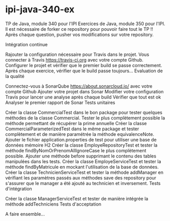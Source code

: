 # ipi-java-340-ex
TP de Java, module 340 pour l'IPI
Exercices de Java, module 350 pour l'IPI. Il est nécessaire de forker ce repository pour pouvoir faire tout le TP !! Après chaque question, pusher vos modifications sur votre repository.

Intégration continue

Rajouter la configuration nécessaire pour Travis dans le projet.
Vous connecter à Travis https://travis-ci.org avec votre compte Github.
Configurer le projet et vérifier que le premier build se passe correctement. Après chaque exercice, vérifier que le build passe toujours...
Evaluation de la qualité

Connectez-vous à SonarQube https://about.sonarcloud.io/ avec votre compte Github
Ajouter votre projet dans Sonar
Modifier votre configuration Travis pour lancer une analyse après chaque build
Vérifier que tout est ok
Analyser le premier rapport de Sonar
Tests unitaires

Créer la classe CommercialTest dans le bon package pour tester quelques méthodes de la classe Commercial.
Tester le plus complètement possible la méthode permettant de récupérer la prime annuelle
Créer la classe CommercialParameterizedTest dans le même package et tester complètement et de manière paramétrée la méthode equivalenceNote.
Ajouter le fichier application.properties de test pour utiliser une base de données mémoire H2
Créer la classe EmployeRepositoryTest et tester la méthode findByNomOrPrenomAllIgnoreCase le plus complètement possible.
Ajouter une méthode before supprimant le contenu des tables manipulées dans les tests.
Créer la classe EmployeServiceTest et tester la méthode findByMatricule en mockant l'utilisation de la base de données.
Créer la classe TechnicienServiceTest et tester la méthode addManager en vérifiant les paramètres passés aux méthodes save des repository pour s'assurer que le manager a été ajouté au technicien et inversement.
Tests d'intégration

Créer la classe ManagerServiceTest et tester de manière intégrée la méthode addTechniciens
Tests d'acceptation

A faire ensemble...
